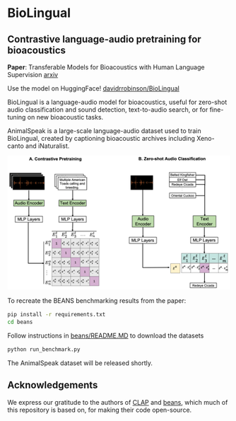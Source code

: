 # BioLingual
## Contrastive language-audio pretraining for bioacoustics

**Paper**: Transferable Models for Bioacoustics with Human Language Supervision [arxiv](https://arxiv.org/abs/2308.04978)

Use the model on HuggingFace! [davidrrobinson/BioLingual](https://huggingface.co/davidrrobinson/BioLingual)

BioLingual is a language-audio model for bioacoustics, useful for zero-shot audio classification and sound detection, text-to-audio search, or for fine-tuning on new bioacoustic tasks.

AnimalSpeak is a large-scale language-audio dataset used to train BioLingual, created by captioning bioacoustic archives including Xeno-canto and iNaturalist.

![BioLingual.png](BioLingual.png)

To recreate the BEANS benchmarking results from the paper:

```bash
pip install -r requirements.txt
cd beans
```
Follow instructions in [beans/README.MD](./beans/README.md) to download the datasets
```bash
python run_benchmark.py
``` 

The AnimalSpeak dataset will be released shortly.

## Acknowledgements

We express our gratitude to the authors of [CLAP](https://github.com/LAION-AI/CLAP) and [beans](https://github.com/earthspecies/beans), which much of this repository is based on, for making their code open-source.
